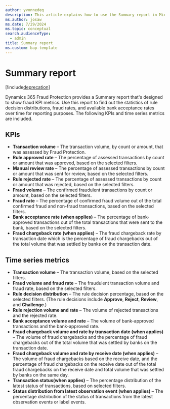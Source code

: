 ```yaml
---
author: yvonnedeq
description: This article explains how to use the Summary report in Microsoft Dynamics 365 Fraud Protection.
ms.author: josaw
ms.date: 7/29/2024
ms.topic: conceptual
search.audienceType:
  - admin
title: Summary report
ms.custom: bap-template
---
```


# Summary report

[!include[deprecation](includes/deprecation.md)]

Dynamics 365 Fraud Protection provides a Summary report that's designed to show fraud KPI metrics. Use this report to find out the statistics of rule decision distributions, fraud rates, and available bank acceptance rates over time for reporting purposes. The following KPIs and time series metrics are included.

## KPIs
- **Transaction volume** – The transaction volume, by count or amount, that was assessed by Fraud Protection.
- **Rule approved rate** – The percentage of assessed transactions by count or amount that was approved, based on the selected filters.
- **Manual review rate** – The percentage of assessed transactions by count or amount that was sent for review, based on the selected filters.
- **Rule rejected rate** – The percentage of assessed transactions by count or amount that was rejected, based on the selected filters.
- **Fraud volume** – The confirmed fraudulent transactions by count or amount, based on the selected filters.
- **Fraud rate** – The percentage of confirmed fraud volume out of the total confirmed fraud and non-fraud transactions, based on the selected filters.
- **Bank acceptance rate (when applies)** – The percentage of bank-approved transactions out of the total transactions that were sent to the bank, based on the selected filters.
- **Fraud chargeback rate (when applies)** – The fraud chargeback rate by transaction date which is the percentage of fraud chargebacks out of the total volume that was settled by banks on the transaction date.

## Time series metrics
- **Transaction volume** – The transaction volume, based on the selected filters.
- **Fraud volume and fraud rate** – The fraudulent transaction volume and fraud rate, based on the selected filters.
- **Rule decision distribution** – The rule decision percentage, based on the selected filters. (The rule decisions include **Approve**, **Reject**, **Review**, and **Challenge**.)
- **Rule rejection volume and rate** – The volume of rejected transactions and the rejected rate.
- **Bank acceptance volume and rate** – The volume of bank-approved transactions and the bank-approved rate.
- **Fraud chargeback volume and rate by transaction date (when applies)** – The volume of fraud chargebacks and the percentage of fraud chargebacks out of the total volume that was settled by banks on the transaction date.
- **Fraud chargeback volume and rate by receive date (when applies)** – The volume of fraud chargebacks based on the receive date, and the percentage of fraud chargebacks on the receive date out of the total fraud chargebacks on the receive date and total volume that was settled by banks on the same day.
- **Transaction status(when applies)** – The percentage distribution of the latest status of transactions, based on selected filters.
- **Status distribution from latest observation event (when applies)** – The percentage distribution of the status of transactions from the latest observation events or label events.
